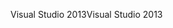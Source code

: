 <span data-ttu-id="e83db-101">Visual Studio 2013</span><span class="sxs-lookup"><span data-stu-id="e83db-101">Visual Studio 2013</span></span>